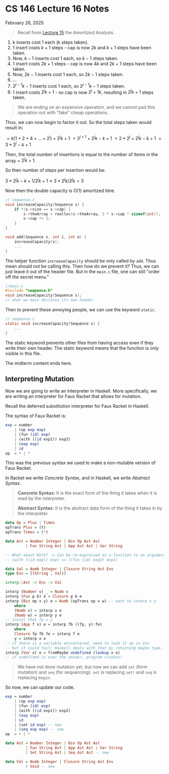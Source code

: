 # CS 146 Lecture 16 Notes

February 26, 2025

> Recall from [Lecture 15](./cs146-lecture-15) the _Amortized Analysis_.

1. k inserts cost $1$ each ($k$ steps taken).
2. 1 insert costs $k + 1$ steps - cap is now $2k$ and $k + 1$ steps have been taken.
3. Now, $k-1$ inserts cost $1$ each, so $k-1$ steps taken.
4. 1 insert costs $2k + 1$ steps - cap is now $4k$ and $2k + 1$ steps have been taken.
5. Now, $2k-1$ inserts cost $1$ each, so $2k-1$ steps taken.
6. ...
7. $2^{j-1} k - 1$ inserts cost 1 each, so $2^{j-1} k - 1$ steps taken.
8. 1 insert costs $2^{j} k + 1$ - so cap is now $2^j+1 k$, resulting in $2^j k + 1$ steps taken.

> We are ending on an expensive operation, and we cannot pad this operation out with "fake" cheap operations.

Thus, we can now begin to factor it out. So the total steps taken would result in:

$= k(1 + 2 + 4 + ... + 2^{j}) + 2^{j} k + 1$
$= 2^{j + 1} + 2^{j} k - k + 1$
$= 2*2^{j} + 2^{j} k - k + 1$
$= 3*2^{j} - k + 1$

Then, the total number of insertions is equal to the number of items in the array = $2^{j}k + 1$.

So then number of steps per insertion would be:

${3*2^{j}k - k + 1}/{2^{j}k + 1} \approx {3*2^{j}k}/{2^{j}k} = 3$

Now then the double capacity is O(1) amortized time.

```c
// sequence.c
void increaseCapacity(Sequence s) {
	if *(s->size == s->cap) {
		s->theArray = realloc(s->theArray, 2 * s->cap * sizeof(int));
		s->cap *= 2;
	}
}

void add(Sequence s, int i, int e) {
	increaseCapacity(s);
	...
}
```

The helper function `increaseCapacity` should be only called by `add`. Thus mean should not be calling this. Then how do we prevent it? Thus, we can just leave it out of the header file. But in the `main.c` file, one can still "order off the secret menu."

```c
//main.c
#include "sequence.h"
void increaseCapacity(Sequence s);
// what we main declares its own header.
```

Then to prevent these annoying people, we can use the keyword `static`.

```c
// sequence.c
static void increaseCapacity(Sequence s) {
	...
}
```

The static keyword prevents other files from having access even if they write their own header. The static keyword means that the function is only visible in this file.

The midterm content ends here.

## Interpreting Mutation

Now we are going to write an interpreter in Haskell. More specifically, we are writing an interpreter for Faux Racket that allows for mutation.

Recall the deferred substitution interpreter for Faux Racket in Haskell.

The syntax of Faux Racket is:

```haskell
exp = number
	| (op exp exp)
	| (fun (id) exp)
	| (with ((id exp1)) exp2)
	| (exp exp)
	| id
op  = + | *
```

This was the previous syntax we used to make a non-mutable version of Faux Racket.

In Racket we write _Concrete Syntax_, and in Haskell, we write _Abstract Syntax_.

> **Concrete Syntax:** It is the exact form of the thing it takes when it is read by the interpreter.
>
> **Abstract Syntax:** It is the abstract data form of the thing it takes in by the interpreter.

```haskell
data Op = Plus | Times
opTrans Plus = (t)
opTrans Times = (*)

data Ast = Number Integer | Bin Op Ast Ast
         | Fun String Ast | App Ast Ast | Var String

-- What about With? -> Can be re-expressed as a function to an argument.
-- (with ((id exp)) exp) == ((fun (id) exp2) exp1)

data Val = Numb Integer | Closure String Ast Env
type Env = [(String , Val)]

interp::Ast -> Env -> Val

interp (Number v) _ = Numb v
interp (Fun p b) e = Closure p b e
interp (Bin op x y) e = Numb (opTrans op v w) -- want to interp x y
	where
	(Numb v) = interp x e
	(Numb w) = interp y e
-- insist that fp = y
interp (App f x) e = interp fb ((fp, y):fe)
	where
	Closure fp fb fe = interp f e
	y = interp x e
-- if there is a variable encountered, need to look it up in env
-- but it could fail; Haskell deals with that by returning maybe type.
interp (Var x) e = fromMaybe undefined (lookup x e)
-- if undefined is ever the answer, program crashes!
```

> We have not done mutation yet, but now we can add `set` (form mutation) and `seq` (for sequencing). `set` is replacing `set!` and `seq` is replacing `begin`.

So now, we can update our code.

```haskell
exp = number
	| (op exp exp)
	| (fun (id) exp)
	| (with ((id exp1)) exp2)
	| (exp exp)
	| id
	| (set id exp) -- new
	| (seq exp exp) -- new
op  = + | *

data Ast = Number Integer | Bin Op Ast Ast
         | Fun String Ast | App Ast Ast | Var String
         | Set String Ast | Seq Ast Ast -- new

data Val = Numb Integer | Closure String Ast Env
		 | Void -- new
```

